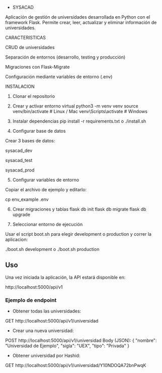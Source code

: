 - SYSACAD

Aplicación de gestión de universidades desarrollada en Python con el framework Flask.
Permite crear, leer, actualizar y eliminar información de universidades.

CARACTERISTICAS

CRUD de universidades

Separación de entornos (desarrollo, testing y producción)

Migraciones con Flask-Migrate

Configuración mediante variables de entorno (.env)

INSTALACION

1. Clonar el repositorio

2. Crear y activar entorno virtual
   python3 -m venv venv
   source venv/bin/activate # Linux / Mac
   venv\Scripts\activate # Windows

3. Instalar dependencias
   pip install -r requirements.txt o ./install.sh

4. Configurar base de datos

Crear 3 bases de datos:

sysacad_dev

sysacad_test

sysacad_prod

5. Configurar variables de entorno

Copiar el archivo de ejemplo y editarlo:

cp env_example .env

6. Crear migraciones y tablas
   flask db init
   flask db migrate
   flask db upgrade

7. Seleccionar entorno de ejecución

Usar el script boot.sh para elegir development o production y correr la aplicacion:

./boot.sh development o ./boot.sh production

## Uso

Una vez iniciada la aplicación, la API estará disponible en:

http://localhost:5000/api/v1

### Ejemplo de endpoint

- Obtener todas las universidades:

GET http://localhost:5000/api/v1/universidad

- Crear una nueva universidad:

POST http://localhost:5000/api/v1/universidad
Body (JSON):
{
"nombre": "Universidad de Ejemplo",
"sigla": "UEX",
"tipo": "Privada"
}

- Obtener universidad por Hashid:

GET http://localhost:5000/api/v1/universidad/Y10NDOQA72bnPwqK
